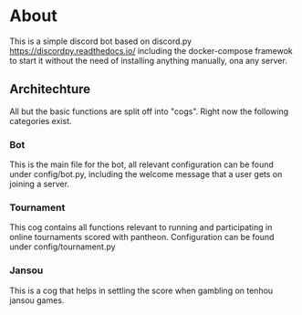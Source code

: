 # About
This is a simple discord bot based on discord.py https://discordpy.readthedocs.io/ including the docker-compose
framewok to start it without the need of installing anything manually, ona any server.

## Architechture

All but the basic functions are split off into "cogs". Right now the following categories exist.

### Bot

This is the main file for the bot, all relevant configuration can be found under config/bot.py, including
the welcome message that a user gets on joining a server.

### Tournament

This cog contains all functions relevant to running and participating in online tournaments scored with pantheon.
Configuration can be found under config/tournament.py

### Jansou

This is a cog that helps in settling the score when gambling on tenhou jansou games.